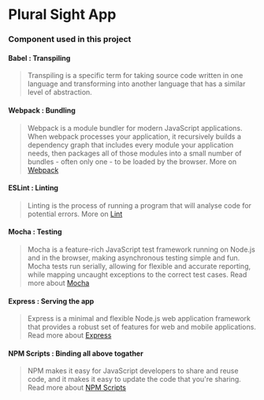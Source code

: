 # Plural Sight App

### Component used in this project

#### Babel : Transpiling

> Transpiling is a specific term for taking source code written in one language and transforming into another language that has a similar level of abstraction.

#### Webpack : Bundling

> Webpack is a module bundler for modern JavaScript applications. When webpack processes your application, it recursively builds a dependency graph that includes every module your application needs, then packages all of those modules into a small number of bundles - often only one - to be loaded by the browser. More on [Webpack](https://webpack.js.org/concepts/)

#### ESLint : Linting
> Linting is the process of running a program that will analyse code for potential errors. More on [Lint](https://en.wikipedia.org/wiki/Lint_%28software%29)

#### Mocha : Testing
> Mocha is a feature-rich JavaScript test framework running on Node.js and in the browser, making asynchronous testing simple and fun. Mocha tests run serially, allowing for flexible and accurate reporting, while mapping uncaught exceptions to the correct test cases. Read more about [Mocha](https://mochajs.org/#getting-started)

#### Express : Serving the app
> Express is a minimal and flexible Node.js web application framework that provides a robust set of features for web and mobile applications. Read more about [Express](https://stackoverflow.com/questions/12616153/what-is-express-js)

#### NPM Scripts : Binding all above togather
> NPM makes it easy for JavaScript developers to share and reuse code, and it makes it easy to update the code that you're sharing. Read more about [NPM Scripts](https://docs.npmjs.com/misc/scripts)
